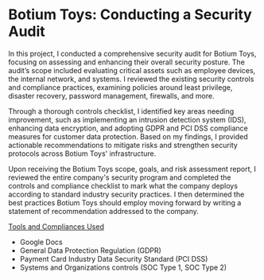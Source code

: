 # Botium Toys: Conducting a Security Audit

In this project, I conducted a comprehensive security audit for Botium Toys, focusing on assessing and enhancing their overall security posture. The audit’s scope included evaluating critical assets such as employee devices, the internal network, and systems. I reviewed the existing security controls and compliance practices, examining policies around least privilege, disaster recovery, password management, firewalls, and more.

Through a thorough controls checklist, I identified key areas needing improvement, such as implementing an intrusion detection system (IDS), enhancing data encryption, and adopting GDPR and PCI DSS compliance measures for customer data protection. Based on my findings, I provided actionable recommendations to mitigate risks and strengthen security protocols across Botium Toys' infrastructure.

Upon receiving the Botium Toys scope, goals, and risk assessment report, I reviewed the entire company's security program and completed the controls and compliance checklist to mark what the company deploys according to standard industry security practices. I then determined the best practices Botium Toys should employ moving forward by writing a statement of recommendation addressed to the company.

<ins>Tools and Compliances Used</ins>
- Google Docs
- General Data Protection Regulation (GDPR)
- Payment Card Industry Data Security Standard (PCI DSS)
- Systems and Organizations controls (SOC Type 1, SOC Type 2)
